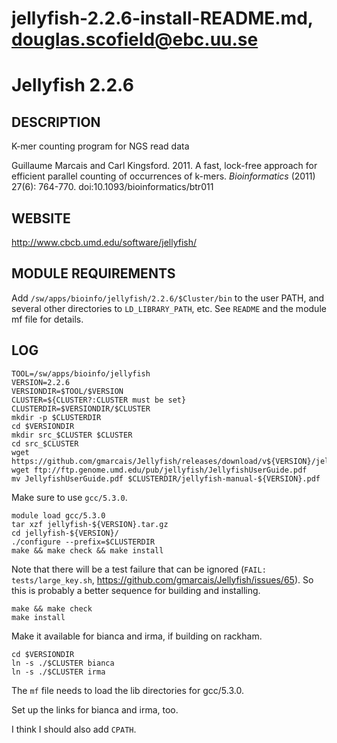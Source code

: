# jellyfish-2.2.6-install-README.md, douglas.scofield@ebc.uu.se

Jellyfish 2.2.6
=====


DESCRIPTION
-----------

K-mer counting program for NGS read data

Guillaume Marcais and Carl Kingsford. 2011.  A fast, lock-free approach for
efficient parallel counting of occurrences of k-mers. _Bioinformatics_ (2011)
27(6): 764-770.  doi:10.1093/bioinformatics/btr011

WEBSITE
-------

<http://www.cbcb.umd.edu/software/jellyfish/>

MODULE REQUIREMENTS
-------------------

Add `/sw/apps/bioinfo/jellyfish/2.2.6/$Cluster/bin` to the user PATH, and
several other directories to `LD_LIBRARY_PATH`, etc.  See `README` and the
module mf file for details.

LOG
---

    TOOL=/sw/apps/bioinfo/jellyfish
    VERSION=2.2.6
    VERSIONDIR=$TOOL/$VERSION
    CLUSTER=${CLUSTER?:CLUSTER must be set}
    CLUSTERDIR=$VERSIONDIR/$CLUSTER
    mkdir -p $CLUSTERDIR
    cd $VERSIONDIR
    mkdir src_$CLUSTER $CLUSTER
    cd src_$CLUSTER
    wget https://github.com/gmarcais/Jellyfish/releases/download/v${VERSION}/jellyfish-${VERSION}.tar.gz
    wget ftp://ftp.genome.umd.edu/pub/jellyfish/JellyfishUserGuide.pdf
    mv JellyfishUserGuide.pdf $CLUSTERDIR/jellyfish-manual-${VERSION}.pdf

Make sure to use `gcc/5.3.0`.

    module load gcc/5.3.0
    tar xzf jellyfish-${VERSION}.tar.gz 
    cd jellyfish-${VERSION}/
    ./configure --prefix=$CLUSTERDIR
    make && make check && make install

Note that there will be a test failure that can be ignored (`FAIL: tests/large_key.sh`, <https://github.com/gmarcais/Jellyfish/issues/65>).  So this is probably a better sequence for building and installing.

    make && make check
    make install

Make it available for bianca and irma, if building on rackham.

    cd $VERSIONDIR
    ln -s ./$CLUSTER bianca
    ln -s ./$CLUSTER irma

The `mf` file needs to load the lib directories for gcc/5.3.0.

Set up the links for bianca and irma, too.

I think I should also add `CPATH`.

